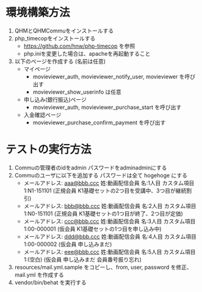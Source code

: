 # 環境構築方法

  1. QHMとQHMCommuをインストールする
  2. php_timecopをインストールする
     + https://github.com/hnw/php-timecop を参照
     + php.iniを変更した場合は、apacheを再起動すること
  3. 以下のページを作成する (名前は任意)
     + マイページ
       - movieviewer_auth, movieviewer_notify_user, movieviewer を呼び出す
       - movieviewer_show_userinfo は任意
     + 申し込み(銀行振込)ページ
       - movieviewer_auth, movieviewer_purchase_start を呼び出す
     + 入金確認ページ
       - movieviewer_purchase_confirm_payment を呼び出す

# テストの実行方法

  1. Commuの管理者のidをadmin パスワードをadminadminにする
  2. Commuのユーザに以下を追加する パスワードは全て hogehoge にする
     + メールアドレス: aaa@bbb.ccc 姓:動画配信会員 名:1人目 カスタム項目1:N1-151101 (正規会員 K1基礎セットの2つ目を受講中、3つ目が継続割引)
     + メールアドレス: bbb@bbb.ccc 姓:動画配信会員 名:2人目 カスタム項目1:N0-151101 (正規会員 K1基礎セットの1つ目が終了、2つ目が定価)
     + メールアドレス: ccc@bbb.ccc 姓:動画配信会員 名:3人目 カスタム項目1:00-000001 (仮会員 K1基礎セットの1つ目を申し込み中)
     + メールアドレス: ddd@bbb.ccc 姓:動画配信会員 名:4人目 カスタム項目1:00-000002 (仮会員 申し込みまだ)
     + メールアドレス: eee@bbb.ccc 姓:動画配信会員 名:5人目 カスタム項目1:(空白)     (仮会員 申し込みまだ 会員番号振り忘れ)
  4. resources/mail.yml.sample をコピーし、from, user, password を修正、mail.yml を作成する
  3. vendor/bin/behat を実行する